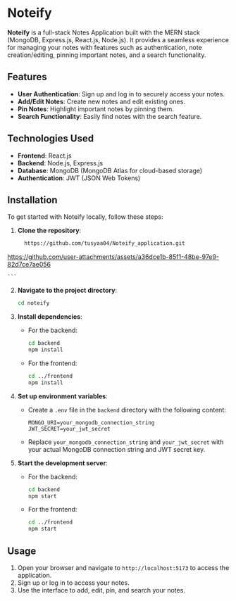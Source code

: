# Noteify

**Noteify** is a full-stack Notes Application built with the MERN stack (MongoDB, Express.js, React.js, Node.js). It provides a seamless experience for managing your notes with features such as authentication, note creation/editing, pinning important notes, and a search functionality.

## Features

- **User Authentication**: Sign up and log in to securely access your notes.
- **Add/Edit Notes**: Create new notes and edit existing ones.
- **Pin Notes**: Highlight important notes by pinning them.
- **Search Functionality**: Easily find notes with the search feature.

## Technologies Used

- **Frontend**: React.js
- **Backend**: Node.js, Express.js
- **Database**: MongoDB (MongoDB Atlas for cloud-based storage)
- **Authentication**: JWT (JSON Web Tokens)

## Installation

To get started with Noteify locally, follow these steps:

1. **Clone the repository**:
    ```bash
      https://github.com/tusyaa04/Noteify_application.git

https://github.com/user-attachments/assets/a36dce1b-85f1-48be-97e9-82d7ce7ae056


    ```

2. **Navigate to the project directory**:
    ```bash
    cd noteify
    ```

3. **Install dependencies**:

    - For the backend:
      ```bash
      cd backend
      npm install
      ```

    - For the frontend:
      ```bash
      cd ../frontend
      npm install
      ```

4. **Set up environment variables**:
    - Create a `.env` file in the `backend` directory with the following content:
      ```plaintext
      MONGO_URI=your_mongodb_connection_string
      JWT_SECRET=your_jwt_secret
      ```
    - Replace `your_mongodb_connection_string` and `your_jwt_secret` with your actual MongoDB connection string and JWT secret key.

5. **Start the development server**:
    - For the backend:
      ```bash
      cd backend
      npm start
      ```
    - For the frontend:
      ```bash
      cd ../frontend
      npm start
      ```

## Usage

1. Open your browser and navigate to `http://localhost:5173` to access the application.
2. Sign up or log in to access your notes.
3. Use the interface to add, edit, pin, and search your notes.

